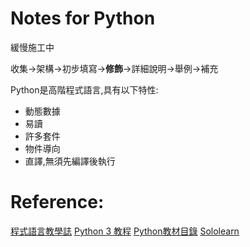 # Notes for Python

緩慢施工中

收集->架構->初步填寫->**修飾**->詳細說明->舉例->補充

Python是高階程式語言,具有以下特性:
 - 動態數據
 - 易讀
 - 許多套件
 - 物件導向
 - 直譯,無須先編譯後執行
 
 # Reference:
[程式語言教學誌](https://kaiching.org/pydoing/python.html)
[Python 3 教程](http://www.runoob.com/python3/python3-tutorial.html)
[Python教材目錄](https://kaiching.org/pydoing/python.html)
[Sololearn](https://www.sololearn.com/Course/Python/)
